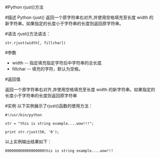 #Python rjust()方法

#描述
Python rjust() 返回一个原字符串右对齐,并使用空格填充至长度 width 的新字符串。如果指定的长度小于字符串的长度则返回原字符串。

#语法
rjust()方法语法：

```
str.rjust(width[, fillchar])
```

#参数
- width -- 指定填充指定字符后中字符串的总长度.
- fillchar -- 填充的字符，默认为空格。

#返回值

返回一个原字符串右对齐,并使用空格填充至长度 width 的新字符串。如果指定的长度小于字符串的长度则返回原字符串

#实例
以下实例展示了rjust()函数的使用方法：

```
#!/usr/bin/python

str = "this is string example....wow!!!";

print str.rjust(50, '0');
```

以上实例输出结果如下：

```
000000000000000000this is string example....wow!!!
```